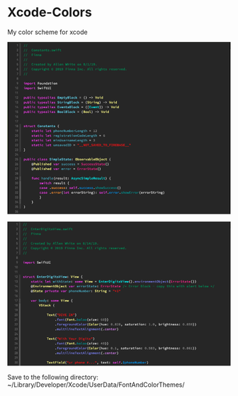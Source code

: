 # Xcode-Colors
My color scheme for xcode

![Image of code example](resources/codeExample.png)

![Image of view code example](resources/viewExample.png)

Save to the following directory:
~/Library/Developer/Xcode/UserData/FontAndColorThemes/
